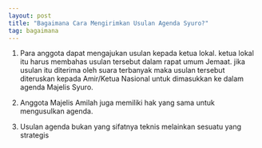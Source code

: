 ```yaml
---
layout: post
title: "Bagaimana Cara Mengirimkan Usulan Agenda Syuro?"
tag: bagaimana
--- 
```


1. Para anggota dapat mengajukan usulan kepada ketua lokal. ketua lokal itu harus membahas usulan tersebut dalam rapat umum Jemaat. jika usulan itu diterima oleh suara terbanyak maka usulan tersebut diteruskan kepada Amir/Ketua Nasional untuk dimasukkan ke dalam agenda Majelis Syuro. 

2. Anggota Majelis Amilah juga memiliki hak yang sama untuk mengusulkan agenda. 

3. Usulan agenda bukan yang sifatnya teknis melainkan sesuatu yang strategis

